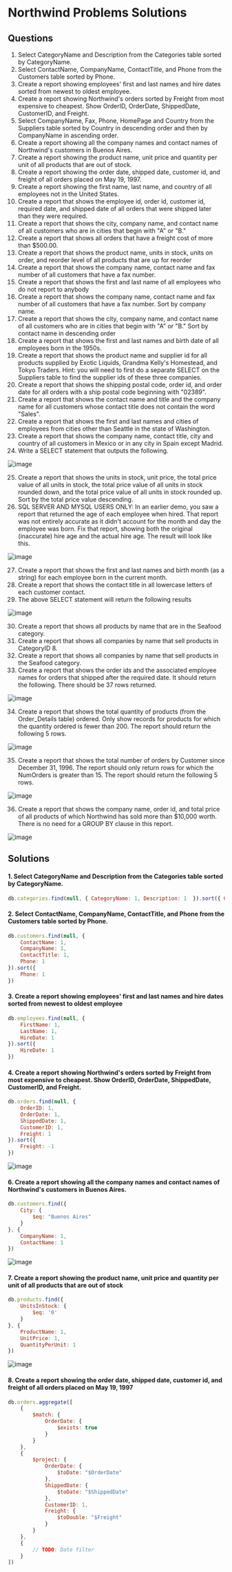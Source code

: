 # Northwind Problems Solutions

## Questions
1. Select CategoryName and Description from the Categories table sorted by CategoryName.
2. Select ContactName, CompanyName, ContactTitle, and Phone from the Customers table sorted by Phone.
3. Create a report showing employees' first and last names and hire dates sorted from newest to oldest employee.
4. Create a report showing Northwind's orders sorted by Freight from most expensive to cheapest. Show OrderID, OrderDate, ShippedDate, CustomerID, and Freight.
5. Select CompanyName, Fax, Phone, HomePage and Country from the Suppliers table sorted by Country in descending order and then by CompanyName in ascending order.
6. Create a report showing all the company names and contact names of Northwind's customers in Buenos Aires.
7. Create a report showing the product name, unit price and quantity per unit of all products that are out of stock.
8. Create a report showing the order date, shipped date, customer id, and freight of all orders placed on May 19, 1997.
9. Create a report showing the first name, last name, and country of all employees not in the United States.
10. Create a report that shows the employee id, order id, customer id, required date, and shipped date of all orders that were shipped later than they were required.
11. Create a report that shows the city, company name, and contact name of all customers who are in cities that begin with "A" or "B."
12. Create a report that shows all orders that have a freight cost of more than $500.00.
13. Create a report that shows the product name, units in stock, units on order, and reorder level of all products that are up for reorder
14. Create a report that shows the company name, contact name and fax number of all customers that have a fax number.
15. Create a report that shows the first and last name of all employees who do not report to anybody
16. Create a report that shows the company name, contact name and fax number of all customers that have a fax number. Sort by company name.
17. Create a report that shows the city, company name, and contact name of all customers who are in cities that begin with "A" or "B." Sort by contact name in descending order
18. Create a report that shows the first and last names and birth date of all employees born in the 1950s.
19. Create a report that shows the product name and supplier id for all products supplied by Exotic Liquids, Grandma Kelly's Homestead, and Tokyo Traders. Hint: you will need to first do a separate SELECT on the Suppliers table to find the supplier ids of these three companies.
20. Create a report that shows the shipping postal code, order id, and order date for all orders with a ship postal code beginning with "02389".
21. Create a report that shows the contact name and title and the company name for all customers whose contact title does not contain the word "Sales".
22. Create a report that shows the first and last names and cities of employees from cities other than Seattle in the state of Washington.
23. Create a report that shows the company name, contact title, city and country of all customers in Mexico or in any city in Spain except Madrid.
24. Write a SELECT statement that outputs the following.

![image](https://user-images.githubusercontent.com/7611746/179338477-be0611e7-ae65-4fe1-b908-eeec08146077.png)


25. Create a report that shows the units in stock, unit price, the total price value of all units in stock, the total price value of all units in stock rounded down, and the total price value of all units in stock rounded up. Sort by the total price value descending.
26. SQL SERVER AND MYSQL USERS ONLY: In an earlier demo, you saw a report that returned the age of each employee when hired. That report was not entirely accurate as it didn't account for the month and day the employee was born. Fix that report, showing both the original (inaccurate) hire age and the actual hire age. The result will look like this.

![image](https://user-images.githubusercontent.com/7611746/179338494-a51dd093-5fc1-447f-a821-b03e8fe1f184.png)



27. Create a report that shows the first and last names and birth month (as a string) for each employee born in the current month.
28. Create a report that shows the contact title in all lowercase letters of each customer contact.
29. The above SELECT statement will return the following results

![image](https://user-images.githubusercontent.com/7611746/179338512-be2ced53-5289-48ea-86af-df3d2c75d540.png)



30. Create a report that shows all products by name that are in the Seafood category.
31. Create a report that shows all companies by name that sell products in CategoryID 8.
32. Create a report that shows all companies by name that sell products in the Seafood category.
33. Create a report that shows the order ids and the associated employee names for orders that shipped after the required date. It should return the following. There should be 37 rows returned.

![image](https://user-images.githubusercontent.com/7611746/179338518-0acf2de1-360e-4e51-9061-2209d43f3bd8.png)



34. Create a report that shows the total quantity of products (from the Order_Details table) ordered. Only show records for products for which the quantity ordered is fewer than 200. The report should return the following 5 rows.

![image](https://user-images.githubusercontent.com/7611746/179338521-3e3d4f62-0fdb-45be-93cf-d5a139913d86.png)



35. Create a report that shows the total number of orders by Customer since December 31, 1996. The report should only return rows for which the NumOrders is greater than 15. The report should return the following 5 rows.

![image](https://user-images.githubusercontent.com/7611746/179338526-c97a5cc6-d221-4965-aafe-facf56191afe.png)



36. Create a report that shows the company name, order id, and total price of all products of which Northwind has sold more than $10,000 worth. There is no need for a GROUP BY clause in this report.


![image](https://user-images.githubusercontent.com/7611746/179338531-f0cc1426-1c75-4a63-8ae4-ec236e767319.png)





























## Solutions


#### 1. Select CategoryName and Description from the Categories table sorted by CategoryName.

```js
db.categories.find(null, { CategoryName: 1, Description: 1  }).sort({ CategoryName: 1 })
```

#### 2. Select ContactName, CompanyName, ContactTitle, and Phone from the Customers table sorted by Phone.

```js
db.customers.find(null, {
    ContactName: 1,
    CompanyName: 1,
    ContactTitle: 1,
    Phone: 1
}).sort({
    Phone: 1
})
```

#### 3. Create a report showing employees' first and last names and hire dates sorted from newest to oldest employee

```js
db.employees.find(null, {
    FirstName: 1,
    LastName: 1,
    HireDate: 1
}).sort({
    HireDate: 1
})
```

#### 4. Create a report showing Northwind's orders sorted by Freight from most expensive to cheapest. Show OrderID, OrderDate, ShippedDate, CustomerID, and Freight.

```js
db.orders.find(null, {
    OrderID: 1,
    OrderDate: 1,
    ShippedDate: 1,
    CustomerID: 1,
    Freight: 1
}).sort({
    Freight: -1
})
```
![image](https://user-images.githubusercontent.com/7611746/179337560-2bfe467e-c3d2-4d1a-9b3a-4bb9110f3ff4.png)

#### 6. Create a report showing all the company names and contact names of Northwind's customers in Buenos Aires.

```js
db.customers.find({
    City: {
        $eq: "Buenos Aires"
    }
}, {
    CompanyName: 1,
    ContactName: 1
})
```
![image](https://user-images.githubusercontent.com/7611746/179337845-6c1eaa2a-103c-45a6-90a4-c65908fef8e5.png)


#### 7. Create a report showing the product name, unit price and quantity per unit of all products that are out of stock

```js
db.products.find({
    UnitsInStock: {
        $eq: '0'
    }
}, {
    ProductName: 1,
    UnitPrice: 1,
    QuantityPerUnit: 1
})
```

![image](https://user-images.githubusercontent.com/7611746/179338000-24cfb973-3c61-4910-8162-b9dc64970681.png)


#### 8. Create a report showing the order date, shipped date, customer id, and freight of all orders placed on May 19, 1997
```js
db.orders.aggregate([
    {
        $match: {
            OrderDate: {
                $exists: true
            }
        }
    },
    {
        $project: {
            OrderDate: {
                $toDate: "$OrderDate"
            },
            ShippedDate: {
                $toDate: "$ShippedDate"
            },
            CustomerID: 1,
            Freight: {
                $toDouble: "$Freight"
            }
        }
    },
    {
        // TODO: Date filter
    }
])
```

